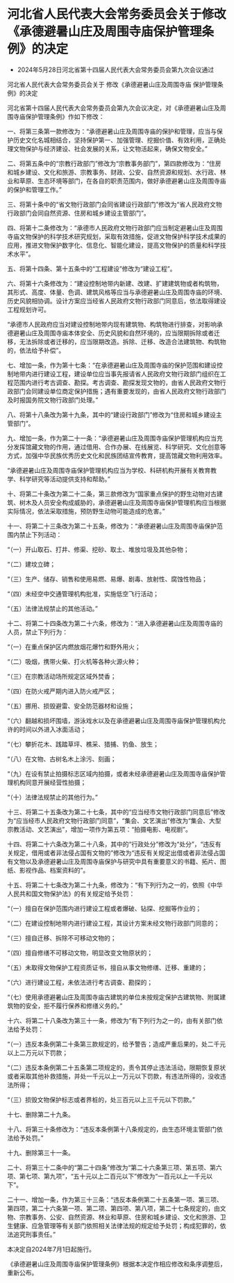 # 河北省人民代表大会常务委员会关于修改《承德避暑山庄及周围寺庙保护管理条例》的决定

- 2024年5月28日河北省第十四届人民代表大会常务委员会第九次会议通过

<!-- INFO END -->

河北省人民代表大会常务委员会关于 修改《承德避暑山庄及周围寺庙 保护管理条例》的决定

河北省第十四届人民代表大会常务委员会第九次会议决定，对《承德避暑山庄及周围寺庙保护管理条例》作如下修改：

一、将第三条第一款修改为：“承德避暑山庄及周围寺庙的保护和管理，应当与保护历史文化名城相结合，坚持保护第一、加强管理、挖掘价值、有效利用，正确处理文物保护与经济建设、社会发展的关系，让文物活起来，确保文物安全。”

二、将第五条中的“宗教行政部门”修改为“宗教事务部门”，第四款修改为：“住房和城乡建设、文化和旅游、宗教事务、财政、公安、自然资源和规划、水行政、林业和草原、生态环境等部门，在各自的职责范围内，做好承德避暑山庄及周围寺庙的保护和管理工作。”

三、将第十条中的“省文物行政部门会同省建设行政部门”修改为“省人民政府文物行政部门会同自然资源、住房和城乡建设主管部门”。

四、将第十二条修改为：“承德市人民政府文物行政部门应当制定避暑山庄及周围寺庙文物保护的科学技术研究规划，采取有效措施，促进文物保护科学技术成果的应用，推进文物保护数字化、信息化、智能化建设，提高文物保护的质量和科学技术水平”。

五、将第十四条、第十五条中的“工程建设”修改为“建设工程”。

六、将第十六条修改为：“建设控制地带内新建、改建、扩建建筑物或者构筑物，其形式、高度、体量、色调、建筑风格等应当与承德避暑山庄及周围寺庙的环境、历史风貌相协调。设计方案应当经省人民政府文物行政部门同意后，依法取得建设工程规划许可。

“承德市人民政府应当对建设控制地带内现有建筑物、构筑物进行排查，对影响承德避暑山庄及周围寺庙本体安全、历史风貌和自然环境的，应当限期拆除或者迁移，无法拆除或者迁移的，应当限期改造。拆除、迁移、改造合法建筑物、构筑物的，依法给予补偿”。

七、增加一条，作为第十七条：“在承德避暑山庄及周围寺庙的保护范围和建设控制地带内进行建设工程，建设单位应当事先报请省人民政府文物行政部门组织在工程范围内进行考古调查、勘探。考古调查、勘探发现文物的，由省人民政府文物行政部门会同建设单位商定保护措施；遇有重要发现的，由省人民政府文物行政部门及时报国务院文物行政部门处理。”

八、将第十八条改为第十九条，其中的“建设行政部门”修改为“住房和城乡建设主管部门”。

九、增加一条，作为第二十一条：“承德避暑山庄及周围寺庙保护管理机构应当充分发挥馆藏文物的作用，通过借用、合作办展、在线展览、科学研究、文化创意等方式，加强中华民族优秀历史文化和民族团结宣传教育，提高馆藏文物利用效率。

“承德避暑山庄及周围寺庙保护管理机构应当为学校、科研机构开展有关教育教学、科学研究等活动提供支持和帮助。”

十、将第二十条改为第二十二条，第三款修改为“国家重点保护的野生动物对古建筑、树木及人员安全构成威胁的，承德避暑山庄及周围寺庙保护管理机构应当根据实际情况，依法采取措施，预防野生动物可能造成的危害。”

十一、将第二十三条改为第二十五条，修改为：“承德避暑山庄及周围寺庙保护范围内禁止下列活动：

“（一）开山取石、打井、修渠、挖砂、取土、堆放垃圾及其他杂物；

“（二）建坟立碑；

“（三）生产、储存、销售和使用易燃、易爆、剧毒、放射性、腐蚀性物品；

“（四）未经空中交通管理机构批准，实施低空飞行活动；

“（五）法律法规禁止的其他活动。”

十二、将第二十四条改为第二十六条，修改为：“进入承德避暑山庄及周围寺庙的人员，禁止下列行为：

“（一）在重点保护区内燃放烟花爆竹和野外用火；

“（二）吸烟，携带火柴、打火机等各种火源火种；

“（三）在宗教活动场所规定区域外焚香；

“（四）在防火戒严期内进入防火戒严区；

“（五）挪用、损毁避雷、安全防范器材和设施；

“（六）翻越和损坏围墙，游泳戏水以及在承德避暑山庄及周围寺庙保护管理机构允许的时间以外进入冰面活动；

“（七）攀折花木、践踏草坪、樵采、猎捕、钓鱼、放生；

“（八）在文物、古树名木上涂污、刻画；

“（九）在设有禁止拍摄标志区域内拍摄，或者未经承德避暑山庄及周围寺庙保护管理机构同意开展经营性拍摄；

“（十）法律法规禁止的其他行为。”

十三、将第二十五条改为第二十七条，其中的“应当经市文物行政部门同意后”修改为“应当经市人民政府文物行政部门同意”，“集会、文艺演出”修改为“集会、大型宗教活动、文艺演出”，增加一项作为第五项：“拍摄电影、电视剧”。

十四、将第二十六条改为第二十八条，其中的“行政处分”修改为“处分”，“违反有关规定，借用或者非法侵占国有文物的”修改为“违反有关规定出借或者非法侵占国有文物以及承德避暑山庄及周围寺庙保护与研究中具有重要意义的书籍、拓片、图纸、影视作品、档案资料的”。

十五、将第二十七条改为第二十九条，修改为：“有下列行为之一的，依照《中华人民共和国文物保护法》的有关规定给予处罚：

“（一）擅自在保护范围内进行建设工程或者爆破、钻探、挖掘等作业的；

“（二）在建设控制地带内进行建设工程，其设计方案未经文物行政部门同意的；

“（三）擅自迁移、拆除不可移动文物的；

“（四）擅自修缮不可移动文物，明显改变文物原状的；

“（五）未取得文物保护工程资质证书，擅自从事文物修缮、迁移、重建的；

“（六）进行建设工程，未依法进行考古调查、勘探的；

“（七）使用承德避暑山庄及周围寺庙古建筑的单位未按规定保护古建筑物、附属建筑物的安全，拒不履行保养和修缮义务的。”

十六、将第二十八条改为第三十一条，修改为“有下列行为之一的，由有关部门依法给予处罚：

“（一）违反本条例第二十条第三款规定的，给予警告；造成严重后果的，处二千元以上二万元以下罚款；

“（二）违反本条例第二十五条第二项规定的，责令其停止违法活动，限期恢复原状或者采取其他补救措施，并处一千元以上一万元以下罚款，有违法所得的，没收违法所得；

“（三）损毁文物保护标志或者界桩的，处三百元以上三千元以下罚款。”

十七、删除第二十九条。

十八、将第三十条修改为：“违反本条例第十八条规定的，由生态环境主管部门依法给予处罚。”

十九、删除第三十一条。

二十、将第三十二条中的“第二十四条”修改为“第二十六条第三项、第五项、第六项、第七项、第九项”，“五十元以上二百元以下”修改为“一百元以上一千元以下”。

二十一、增加一条，作为第三十三条：“违反本条例第二十五条第一项、第三项、第四项，第二十六条第一项、第二项、第四项、第八项，第二十七条规定的，由文物、宗教事务、公安、自然资源、林业和草原、住房和城乡建设、文化和旅游、卫生健康、应急管理等有关部门依照相关法律法规的规定给予处罚；构成犯罪的，依法追究刑事责任。”

本决定自2024年7月1日起施行。

《承德避暑山庄及周围寺庙保护管理条例》根据本决定作相应修改和条序调整后，重新公布。
